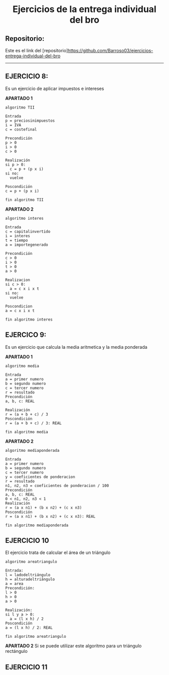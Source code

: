 <h1 align="center">	Ejercicios  de la entrega individual del bro </h1>

<h2>Repositorio:</h2>

Este es el link del [repositorio]https://github.com/Barroso03/ejercicios-entrega-individual-del-bro
***
## EJERCICIO 8:
Es un ejercicio de aplicar impuestos e intereses

**APARTADO 1**
```
algoritmo TII

Entrada
p = preciosinimpuestos
i = IVA
c = costefinal

Precondición
p > 0
i > 0
c > 0

Realización
si p > 0:
  c = p + (p x i)
si no:
  vuelve

Poscondición
c = p + (p x i)

fin algoritmo TII
```

**APARTADO 2**
```
algoritmo interes

Entrada
c = capitalinvertido
i = interes
t = tiempo
a = importegenerado

Precondición
c > 0
i > 0
t > 0
a > 0

Realizacion
si c > 0:
  a = c x i x t
si no: 
  vuelve

Poscondicion
a = c x i x t

fin algoritmo interes  
```

## EJERCICO 9:
Es un ejercicio que calcula la media aritmetica y la media ponderada

**APARTADO 1**
```
algoritmo media

Entrada
a = primer numero
b = segundo numero
c = tercer numero
r = resultado
Precondición
a, b, c: REAL

Realización
r = (a + b + c) / 3
Poscondición
r = (a + b + c) / 3: REAL

fin algoritmo media
```

**APARTADO 2**
```
algoritmo mediaponderada

Entrada
a = primer numero
b = segundo numero
c = tercer numero
y = coeficientes de ponderacion
r = resultado
n1, n2, n3 = coeficientes de ponderacion / 100
Precondición
a, b, c: REAL
0 < n1, n2, n3 < 1
Realización
r = (a x n1) + (b x n2) + (c x n3)
Poscondición
r = (a x n1) + (b x n2) + (c x n3): REAL

fin algoritmo mediaponderada
```
## EJERCICIO 10
El ejercicio trata de calcular el área de un triángulo
```
algoritmo areatriangulo

Entrada:
l = ladodeltriángulo
h = alturadeltriángulo
a = area
Precondición:
l > 0
h > 0
a > 0

Realización:
si l y a > 0:
  a = (l x h) / 2
Poscondición
a = (l x h) / 2: REAL

fin algoritmo areatriangulo
```
**APARTADO 2**
Si se puede utilizar este algoritmo para un triángulo rectángulo

## EJERCICIO 11












